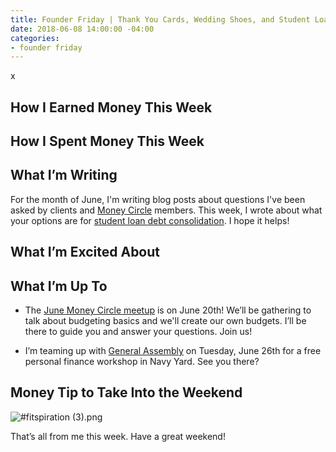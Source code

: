 ```yaml
---
title: Founder Friday | Thank You Cards, Wedding Shoes, and Student Loan Consolidation
date: 2018-06-08 14:00:00 -04:00
categories:
- founder friday
---
```


x

## How I Earned Money This Week

## How I Spent Money This Week

## What I’m Writing

For the month of June, I'm writing blog posts about questions I've been asked by clients and [Money Circle](https://www.maggiegermano.com/moneycircle/) members. This week, I wrote about what your options are for [student loan debt consolidation](https://www.maggiegermano.com/blog/what-are-my-options-for-student-loan-consolidation/). I hope it helps!

## What I’m Excited About

## What I’m Up To

* The [June Money Circle meetup](https://www.maggiegermano.com/events/how-to-make-a-budget/) is on June 20th! We’ll be gathering to talk about budgeting basics and we'll create our own budgets. I’ll be there to guide you and answer your questions. Join us!

* I’m teaming up with [General Assembly](https://generalassemb.ly/education/mo-money-mo-worries-get-financially-savvy-in-2018/washington-dc/49127) on Tuesday, June 26th for a free personal finance workshop in Navy Yard. See you there?

## Money Tip to Take Into the Weekend

![#fitspiration (3).png](/uploads/%23fitspiration%20(3).png)

That’s all from me this week. Have a great weekend!